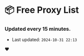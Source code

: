 # :package: Free Proxy List
### Updated every 15 minutes.

- Last updated: `2024-10-31 22:13`

:heart:
